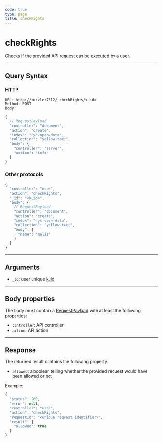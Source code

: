 ```yaml
---
code: true
type: page
title: checkRights
---
```


# checkRights

<SinceBadge version="auto-version"/>

Checks if the provided API request can be executed by a user.

---

## Query Syntax

### HTTP

```http
URL: http://kuzzle:7512/_checkRights/<_id>
Method: POST
Body:
```

```js
{
  // RequestPayload
  "controller": "document",
  "action": "create",
  "index": "nyc-open-data",
  "collection": "yellow-taxi",
  "body": {
    "controller": "server",
    "action": "info"
  }
}
```

### Other protocols

```js
{
  "controller": "user",
  "action": "checkRights",
  "_id": "<kuid>",
  "body": {
    // RequestPayload
    "controller": "document",
    "action": "create",
    "index": "nyc-open-data",
    "collection": "yellow-taxi",
    "body": {
      "name": "melis"
    }
  }
}
```

---

## Arguments

- `_id`: user unique [kuid](/core/2/guides/main-concepts/authentication#kuzzle-user-identifier-kuid)

---

## Body properties

The body must contain a [RequestPayload](/core/2/api/payloads/request) with at least the following properties:

- `controller`: API controller
- `action`: API action

---

## Response

The returned result contains the following property:

- `allowed`: a boolean telling whether the provided request would have been allowed or not

Example:

```js
{
  "status": 200,
  "error": null,
  "controller": "user",
  "action": "checkRights",
  "requestId": "<unique request identifier>",
  "result": {
    "allowed": true
  }
}
```

